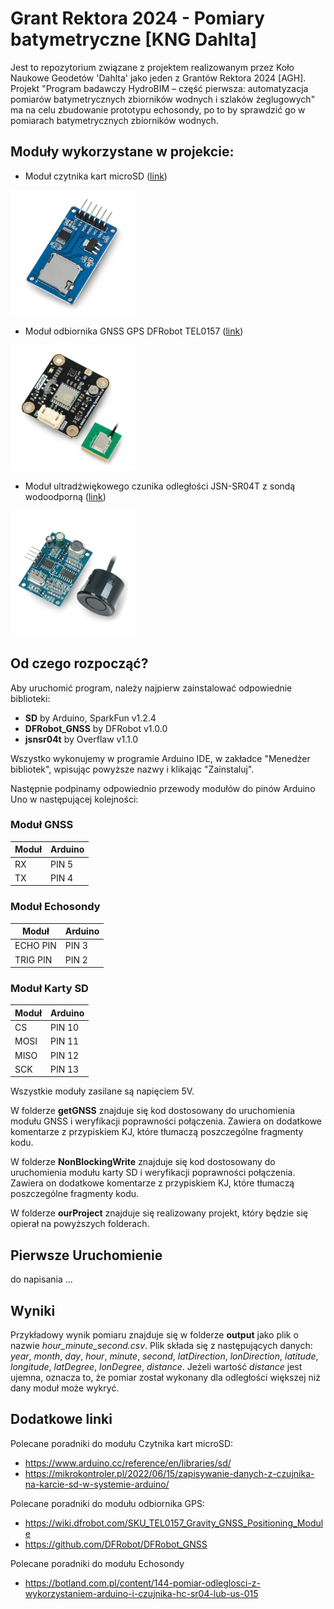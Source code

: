 # Grant Rektora 2024 - Pomiary batymetryczne [KNG Dahlta]

Jest to repozytorium związane z projektem realizowanym przez Koło Naukowe Geodetów 'Dahlta' jako jeden z Grantów Rektora 2024 [AGH]. Projekt "Program badawczy HydroBIM – część pierwsza: automatyzacja pomiarów batymetrycznych zbiorników wodnych i szlaków żeglugowych" ma na celu zbudowanie prototypu echosondy, po to by sprawdzić go w pomiarach batymetrycznych zbiorników wodnych.

## Moduły wykorzystane w projekcie:
- Moduł czytnika kart microSD ([link](https://botland.com.pl/akcesoria-do-kart-pamieci/8230-modul-czytnika-kart-microsd-5904422311278.html?cd=18298825138&ad=&kd=&gad_source=1&gclid=Cj0KCQjw4MSzBhC8ARIsAPFOuyV3e0OKvE2_MWXHbHzuE3z-97jvh5oQhjkQfZgNQd0Qb-kYaUrYY7caAhA6EALw_wcB)) 

<img src="assets/modul-czytnika-kart-microsd.jpg" width="200" height="200">

- Moduł odbiornika GNSS GPS DFRobot TEL0157 ([link](https://botland.com.pl/moduly-gps/22671-gravity-modul-odbiornika-gnss-gps-beidou-i2cuart-dfrobot-tel0157-6959420923199.html?cd=18298825651&ad=&kd=&gad_source=1&gclid=Cj0KCQjw4MSzBhC8ARIsAPFOuyVK5DkbfYtcIf9Kkr6AhN3Mr3t-RRxih82mm45TOmbRo41qDEjdA6waAuWuEALw_wcB)) 

<img src="assets/gravity-modul-odbiornika-gnss-gps-beidou-i2cuart-dfrobot-tel0157.jpg" alt="Moduł odbiornika GNSS" width="200" height="200">

- Moduł ultradźwiękowego czunika odległości JSN-SR04T z sondą wodoodporną ([link](https://botland.com.pl/ultradzwiekowe-czujniki-odleglosci/7266-ultradzwiekowy-czujnik-odleglosci-jsn-sr04t-20-450cm-z-sonda-wodoodporna-5904422310066.html)) 

<img src="assets/ultradzwiekowy-czujnik-odleglosci-jsn-sr04t-20-450cm-z-sonda-wodoodporna.jpg" alt="Ultradźwiękowy czujnik odległości" width="200" height="200">

## Od czego rozpocząć?

Aby uruchomić program, należy najpierw zainstalować odpowiednie biblioteki:

- **SD** by Arduino, SparkFun v1.2.4
- **DFRobot_GNSS** by DFRobot v1.0.0
- **jsnsr04t** by Overflaw v1.1.0

Wszystko wykonujemy w programie Arduino IDE, w zakładce "Menedżer bibliotek", wpisując powyższe nazwy i klikając "Zainstaluj".

Następnie podpinamy odpowiednio przewody modułów do pinów Arduino Uno w następującej kolejności:

### Moduł GNSS

|   Moduł   |  Arduino  |
|-----------|-----------|
|    RX     |   PIN 5   |
|    TX     |   PIN 4   |

### Moduł Echosondy

|   Moduł   |  Arduino  |
|-----------|-----------|
|  ECHO PIN |   PIN 3   |
|  TRIG PIN |   PIN 2   |

### Moduł Karty SD

|   Moduł   |  Arduino  |
|-----------|-----------|
|    CS     |   PIN 10  |
|   MOSI    |   PIN 11  |
|   MISO    |   PIN 12  |
|    SCK    |   PIN 13  |

Wszystkie moduły zasilane są napięciem 5V.

W folderze **getGNSS** znajduje się kod dostosowany do uruchomienia modułu GNSS i weryfikacji poprawności połączenia. Zawiera on dodatkowe komentarze z przypiskiem KJ, które tłumaczą poszczególne fragmenty kodu.

W folderze **NonBlockingWrite** znajduje się kod dostosowany do uruchomienia modułu karty SD i weryfikacji poprawności połączenia. Zawiera on dodatkowe komentarze z przypiskiem KJ, które tłumaczą poszczególne fragmenty kodu.

W folderze **ourProject** znajduje się realizowany projekt, który będzie się opierał na powyższych folderach. 

## Pierwsze Uruchomienie

do napisania ...

## Wyniki

Przykładowy wynik pomiaru znajduje się w folderze **output** jako plik o nazwie *hour_minute_second.csv*. Plik składa się z następujących danych: *year*, *month*, *day*, *hour*, *minute*, *second*, *latDirection*, *lonDirection*, *latitude*, *longitude*, *latDegree*, *lonDegree*, *distance*. Jeżeli wartość *distance* jest ujemna, oznacza to, że pomiar został wykonany dla odległości większej niż dany moduł może wykryć.

## Dodatkowe linki

Polecane poradniki do modułu Czytnika kart microSD:
- https://www.arduino.cc/reference/en/libraries/sd/
- https://mikrokontroler.pl/2022/06/15/zapisywanie-danych-z-czujnika-na-karcie-sd-w-systemie-arduino/

Polecane poradniki do modułu odbiornika GPS:
- https://wiki.dfrobot.com/SKU_TEL0157_Gravity_GNSS_Positioning_Module
- https://github.com/DFRobot/DFRobot_GNSS

Polecane poradniki do modułu Echosondy
- https://botland.com.pl/content/144-pomiar-odleglosci-z-wykorzystaniem-arduino-i-czujnika-hc-sr04-lub-us-015
